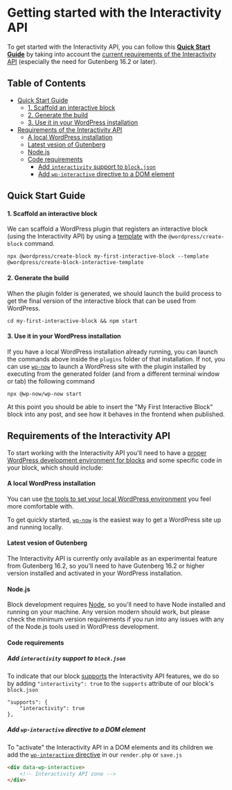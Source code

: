# Getting started with the Interactivity API

To get started with the Interactivity API, you can follow this [**Quick Start Guide**](#quick-start-guide) by taking into account the [current requirements of the Interactivity API](#requirements-of-the-interactivity-api) (especially the need for Gutenberg 16.2 or later).

## Table of Contents

- [Quick Start Guide](#quick-start-guide)
    - [1. Scaffold an interactive block](#1-scaffold-an-interactive-block)
    - [2. Generate the build](#2-generate-the-build) 
    - [3. Use it in your WordPress installation ](#3-use-it-in-your-wordpress-installation)
- [Requirements of the Interactivity API](#requirements-of-the-interactivity-aPI)
    - [A local WordPress installation](#a-local-wordpress-installation)
    - [Latest vesion of Gutenberg](#latest-vesion-of-gutenberg)
    - [Node.js](#nodejs)
    - [Code requirements](#code-requirements)  
        - [Add `interactivity` support to `block.json`](#add-interactivity-support-to-blockjson)
        - [Add `wp-interactive` directive to a DOM element](#add-wp-interactive-directive-to-a-dom-element)

        

## Quick Start Guide

#### 1. Scaffold an interactive block

We can scaffold a WordPress plugin that registers an interactive block (using the Interactivity API) by using a [template](https://www.npmjs.com/package/@wordpress/create-block-interactive-template) with the `@wordpress/create-block` command.

```
npx @wordpress/create-block my-first-interactive-block --template @wordpress/create-block-interactive-template
```

#### 2. Generate the build 

When the plugin folder is generated, we should launch the build process to get the final version of the interactive block that can be used from WordPress. 

```
cd my-first-interactive-block && npm start
```

#### 3. Use it in your WordPress installation 

If you have a local WordPress installation already running, you can launch the commands above inside the `plugins` folder of that installation. If not, you can use [`wp-now`](https://github.com/WordPress/playground-tools/tree/trunk/packages/wp-now) to launch a WordPress site with the plugin installed by executing from the generated folder (and from a different terminal window or tab) the following command

```
npx @wp-now/wp-now start 
```

At this point you should be able to insert the "My First Interactive Block" block into any post, and see how it behaves in the frontend when published. 

## Requirements of the Interactivity API

To start working with the Interactivity API you'll need to have a [proper WordPress development environment for blocks](https://developer.wordpress.org/block-editor/getting-started/devenv/)  and some specific code in your block, which should include:

#### A local WordPress installation

You can use [the tools to set your local WordPress environment](https://developer.wordpress.org/block-editor/getting-started/devenv/#wordpress-development-site) you feel more comfortable with. 

To get quickly started, [`wp-now`](https://www.npmjs.com/package/@wp-now/wp-now) is the easiest way to get a WordPress site up and running locally. 

#### Latest vesion of Gutenberg

The Interactivity API is currently only available as an experimental feature from Gutenberg 16.2, so you'll need to have Gutenberg 16.2 or higher version installed and activated in your WordPress installation.

#### Node.js

Block development requires [Node](https://nodejs.org/en), so you'll need to have Node installed and running on your machine. Any version modern should work, but please check the minimum version requirements if you run into any issues with any of the Node.js tools used in WordPress development.

#### Code requirements 

##### Add `interactivity` support to `block.json`

To indicate that our block [supports](https://developer.wordpress.org/block-editor/reference-guides/block-api/block-supports/) the Interactivity API features, we do so by adding `"interactivity": true` to the `supports` attribute of our block's `block.json`

```
"supports": {
    "interactivity": true
},
```

##### Add `wp-interactive` directive to a DOM element

To "activate" the Interactivity API in a DOM elements and its children we add the [`wp-interactive` directive](./2-api-reference.md#wp-interactive) in our `render.php` or `save.js`


```html
<div data-wp-interactive>
    <!-- Interactivity API zone -->
</div>
```